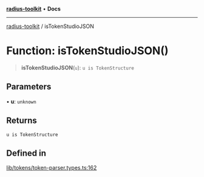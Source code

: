 [**radius-toolkit**](../README.md) • **Docs**

***

[radius-toolkit](../globals.md) / isTokenStudioJSON

# Function: isTokenStudioJSON()

> **isTokenStudioJSON**(`u`): `u is TokenStructure`

## Parameters

• **u**: `unknown`

## Returns

`u is TokenStructure`

## Defined in

[lib/tokens/token-parser.types.ts:162](https://github.com/rangle/radius-token-tango/blob/5b6e6f5adbda55f8c41a4c8308d1d8885a9b9a2f/packages/radius-toolkit/src/lib/tokens/token-parser.types.ts#L162)

